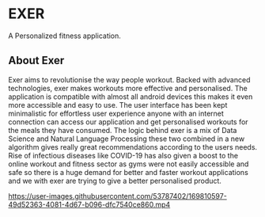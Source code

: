 # EXER

A Personalized fitness application.

## About Exer

Exer aims to revolutionise the way people workout. Backed with advanced
technologies, exer makes workouts more effective and personalised. The
application is compatible with almost all android devices this makes it even
more accessible and easy to use. The user interface has been kept
minimalistic for effortless user experience anyone with an internet
connection can access our application and get personalised workouts for the
meals they have consumed. The logic behind exer is a mix of Data Science
and Natural Language Processing these two combined in a new algorithm
gives really great recommendations according to the users needs.
Rise of infectious diseases like COVID-19 has also given a boost to the
online workout and fitness sector as gyms were not easily accessible and safe
so there is a huge demand for better and faster workout applications and we
with exer are trying to give a better personalised product.





https://user-images.githubusercontent.com/53787402/169810597-49d52363-4081-4d67-b096-dfc7540ce860.mp4

